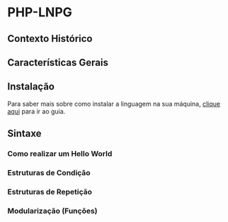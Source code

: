 # PHP-LNPG
 
## Contexto Histórico

## Características Gerais



## Instalação
Para saber mais sobre como instalar a linguagem na sua máquina, [clique aqui](./github-pages/instalacao.md) para ir ao guia.

## Sintaxe

### Como realizar um Hello World

### Estruturas de Condição


### Estruturas de Repetição

### Modularização (Funções)


